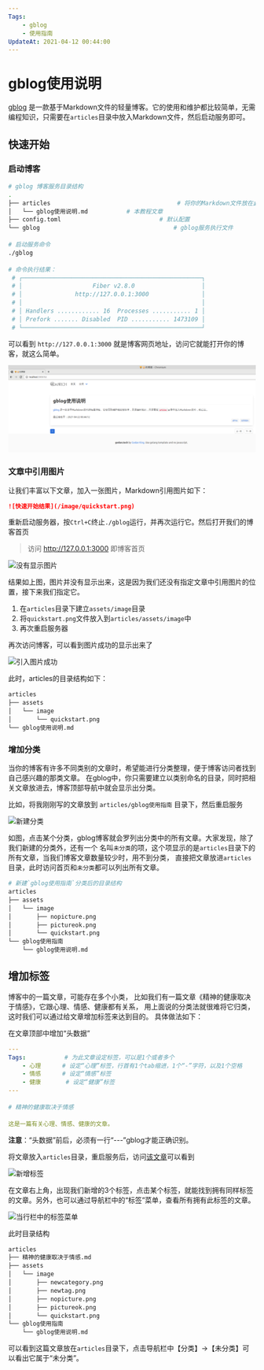 ```yaml
---
Tags:
    - gblog
    - 使用指南
UpdateAt: 2021-04-12 00:44:00
---
```

# gblog使用说明

[gblog](https://github.com/goSeeFuture/gblog) 是一款基于Markdown文件的轻量博客。它的使用和维护都比较简单，无需编程知识，只需要在`articles`目录中放入Markdown文件，然后启动服务即可。

## 快速开始

### 启动博客

```bash
# gblog 博客服务目录结构
.
├── articles                                    # 将你的Markdown文件放在此目录中
│   └── gblog使用说明.md           # 本教程文章
├── config.toml                            # 默认配置
└── gblog                                      # gblog服务执行文件

# 启动服务命令
./gblog

# 命令执行结果：
 # ┌───────────────────────────────────────────────────┐ 
 # │                    Fiber v2.8.0                   │ 
 # │               http://127.0.0.1:3000               │ 
 # │                                                   │ 
 # │ Handlers ............ 16  Processes ........... 1 │ 
 # │ Prefork ....... Disabled  PID ........... 1473109 │ 
 # └───────────────────────────────────────────────────┘ 
```

可以看到 `http://127.0.0.1:3000` 就是博客网页地址，访问它就能打开你的博客，就这么简单。

![快速开始结果](/docs/assets/image/quickstart.png)

### 文章中引用图片

让我们丰富以下文章，加入一张图片，Markdown引用图片如下：

```md
![快速开始结果](/image/quickstart.png)
```

重新启动服务器，按`Ctrl+C`终止`./gblog`运行，并再次运行它。然后打开我们的博客首页

> 访问 http://127.0.0.1:3000 即博客首页

![没有显示图片](/image/nopicture.png)

结果如上图，图片并没有显示出来，这是因为我们还没有指定文章中引用图片的位置，接下来我们指定它。

1. 在`articles`目录下建立`assets/image`目录
2. 将`quickstart.png`文件放入到`articles/assets/image`中
3. 再次重启服务器

再次访问博客，可以看到图片成功的显示出来了

![引入图片成功](/image/pictureok.png)

此时，articles的目录结构如下：

```bash
articles
├── assets
│   └── image
│       └── quickstart.png
└── gblog使用说明.md
```

### 增加分类

当你的博客有许多不同类别的文章时，希望能进行分类整理，便于博客访问者找到自己感兴趣的那类文章。
在gblog中，你只需要建立以类别命名的目录，同时把相关文章放进去，博客顶部导航中就会显示出分类。

比如，将我刚刚写的文章放到 `articles/gblog使用指南` 目录下，然后重启服务

![新建分类](/image/newcategory.png)

如图，点击某个分类，gblog博客就会罗列出分类中的所有文章。大家发现，除了我们新建的分类外，还有一个
名叫`未分类`的项，这个项显示的是`articles`目录下的所有文章，当我们博客文章数量较少时，用不到分类，
直接把文章放进`articles`目录，此时访问首页和`未分类`都可以列出所有文章。

```bash
# 新建`gblog使用指南`分类后的目录结构
articles
├── assets
│   └── image
│       ├── nopicture.png
│       ├── pictureok.png
│       └── quickstart.png
└── gblog使用指南
    └── gblog使用说明.md
```

## 增加标签

博客中的一篇文章，可能存在多个小类，
比如我们有一篇文章《精神的健康取决于情感》，它跟心理、情感、健康都有关系，
用上面说的分类法就很难将它归类，这时我们可以通过给文章增加标签来达到目的。
具体做法如下：

在文章顶部中增加“头数据”

```yaml
---
Tags:           # 为此文章设定标签，可以是1个或者多个
    - 心理      # 设定“心理”标签，行首有1个tab缩进，1个“-”字符，以及1个空格
    - 情感      # 设定“情感”标签
    - 健康       # 设定“健康”标签
---

# 精神的健康取决于情感

这是一篇有关心理、情感、健康的文章。
```

**注意**：“头数据”前后，必须有一行“---”gblog才能正确识别。

将文章放入`articles`目录，重启服务后，访问[该文章](http://localhost:3000/articles/%e7%b2%be%e7%a5%9e%e7%9a%84%e5%81%a5%e5%ba%b7%e5%8f%96%e5%86%b3%e4%ba%8e%e6%83%85%e6%84%9f.md)可以看到

![新增标签](/image/newtag.png)

在文章右上角，出现我们新增的3个标签，点击某个标签，就能找到拥有同样标签的文章。另外，也可以通过导航栏中的“标签”菜单，查看所有拥有此标签的文章。

![当行栏中的标签菜单](/image/navtags.png)

此时目录结构

```md
articles
├── 精神的健康取决于情感.md
├── assets
│   └── image
│       ├── newcategory.png
│       ├── newtag.png
│       ├── nopicture.png
│       ├── pictureok.png
│       └── quickstart.png
└── gblog使用指南
    └── gblog使用说明.md
```

可以看到这篇文章放在`articles`目录下，点击导航栏中【分类】->【未分类】可以看出它属于“未分类”。
